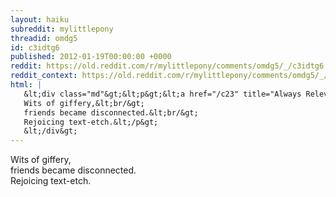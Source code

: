 ```yaml
---
layout: haiku
subreddit: mylittlepony
threadid: omdg5
id: c3idtg6
published: 2012-01-19T00:00:00 +0000
reddit: https://old.reddit.com/r/mylittlepony/comments/omdg5/_/c3idtg6
reddit_context: https://old.reddit.com/r/mylittlepony/comments/omdg5/_/c3idtg6?context=3
html: |
   &lt;div class="md"&gt;&lt;p&gt;&lt;a href="/c23" title="Always Relevant / Blackness Covered All Our Realm / Paper Bag Princess"&gt;&lt;/a&gt;
   Wits of giffery,&lt;br/&gt;
   friends became disconnected.&lt;br/&gt;
   Rejoicing text-etch.&lt;/p&gt;
   &lt;/div&gt;
---
```


[](/c23 "Always Relevant / Blackness Covered All Our Realm / Paper Bag Princess")
Wits of giffery,  
friends became disconnected.  
Rejoicing text-etch.